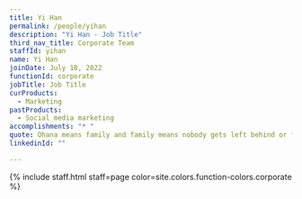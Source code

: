 ```yaml
---
title: Yi Han
permalink: /people/yihan
description: "Yi Han - Job Title"
third_nav_title: Corporate Team
staffId: yihan
name: Yi Han
joinDate: July 18, 2022
functionId: corporate
jobTitle: Job Title
curProducts:
  - Marketing
pastProducts:
  - Social media marketing
accomplishments: "* "
quote: Ohana means family and family means nobody gets left behind or forgotten.
linkedinId: ""

---
```


{% include staff.html staff=page color=site.colors.function-colors.corporate %}
